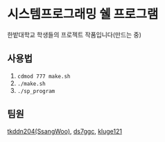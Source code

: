# 시스템프로그래밍 쉘 프로그램
한밭대학교 학생들의 프로젝트 작품입니다(만드는 중)
## 사용법
1. `cdmod 777 make.sh`
2. `./make.sh`
2. `./sp_program`
## 팀원
[tkddn204(SsangWoo)](https://github.com/tkddn204),
[ds7ggc](https://github.com/ds7ggc),
[kluge121](https://github.com/kluge121)
